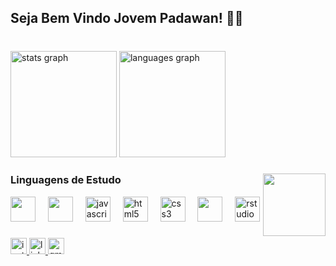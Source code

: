 <h2 align="left">Seja Bem Vindo Jovem Padawan! 🚀🌠</h2>

###

<br clear="both">

<div align="left">
  <img src="https://github-readme-stats.vercel.app/api?username=EmilyFilisbino&hide_title=false&hide_rank=false&show_icons=true&include_all_commits=false&count_private=false&disable_animations=false&theme=tokyonight&locale=pt-br&hide_border=true" height="170" alt="stats graph"  />
  <img src="https://github-readme-stats.vercel.app/api/top-langs?username=EmilyFilisbino&locale=en&hide_title=false&layout=compact&card_width=320&langs_count=5&theme=tokyonight&hide_border=false" height="170" alt="languages graph"  />
</div>

###

<img align="right" height="100" src="https://i.redd.it/x4p9u8qpairx.gif"  />

### Linguagens de Estudo

<div align="left">
  <img src="https://cdn.jsdelivr.net/gh/devicons/devicon@latest/icons/c/c-original.svg" height="40" />
  <img width="12" />
  <img src="https://cdn.jsdelivr.net/gh/devicons/devicon@latest/icons/java/java-original.svg" height="40" />
  <img width="12" />
  <img src="https://cdn.jsdelivr.net/gh/devicons/devicon/icons/javascript/javascript-original.svg" height="40" alt="javascript logo"  />
  <img width="12" />
  <img src="https://cdn.jsdelivr.net/gh/devicons/devicon/icons/html5/html5-original.svg" height="40" alt="html5 logo"  />
  <img width="12" />
  <img src="https://cdn.jsdelivr.net/gh/devicons/devicon/icons/css3/css3-original.svg" height="40" alt="css3 logo"  />
  <img width="12" />
  <img src="https://cdn.jsdelivr.net/gh/devicons/devicon@latest/icons/python/python-original.svg" height="40"/>
  <img width="12" />
  <img src="https://cdn.jsdelivr.net/gh/devicons/devicon/icons/rstudio/rstudio-original.svg" height="40" alt="rstudio logo"  />
</div>

###

<div align="left">
  <a href="https://instagram.com/emf_tux" target="_blank">
    <img src="https://img.shields.io/static/v1?message=emf.tux&logo=instagram&label=&color=E4405F&logoColor=white&labelColor=&style=flat" height="26" alt="instagram logo"  />
  </a>
  <a href="https://www.linkedin.com/in/emily-filisbino-3182501b7/" target="_blank">
    <img src="https://img.shields.io/static/v1?message=Emily%20Filisbino&logo=linkedin&label=&color=0077B5&logoColor=gray&labelColor=&style=flat" height="26" alt="linkedin logo"  />
  </a>
  <a href="emilymariafilisbino13@gmail.com" target="_blank">
    <img src="https://img.shields.io/static/v1?message=emilymariafilisbino13@gmail.com&logo=gmail&label=&color=D14836&logoColor=white&labelColor=&style=flat" height="26" alt="gmail logo"  />
  </a>
</div>

###

